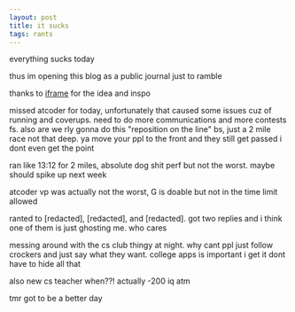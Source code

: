 ```yaml
---
layout: post
title: it sucks
tags: rants
---
```


everything sucks today

thus im opening this blog as a public journal just to ramble

thanks to [iframe](https://vmhl87.github.io/starship/) for the idea and inspo

missed atcoder for today, unfortunately that caused some issues cuz of running and coverups. need to do more communications and more contests fs. also are we rly gonna do this "reposition on the line" bs, just a 2 mile race not that deep. ya move your ppl to the front and they still get passed i dont even get the point

ran like 13:12 for 2 miles, absolute dog shit perf but not the worst. maybe should spike up next week

atcoder vp was actually not the worst, G is doable but not in the time limit allowed

ranted to [redacted], [redacted], and [redacted]. got two replies and i think one of them is just ghosting me. who cares

messing around with the cs club thingy at night. why cant ppl just follow crockers and just say what they want. college apps is important i get it dont have to hide all that

also new cs teacher when??! actually -200 iq atm

tmr got to be a better day
